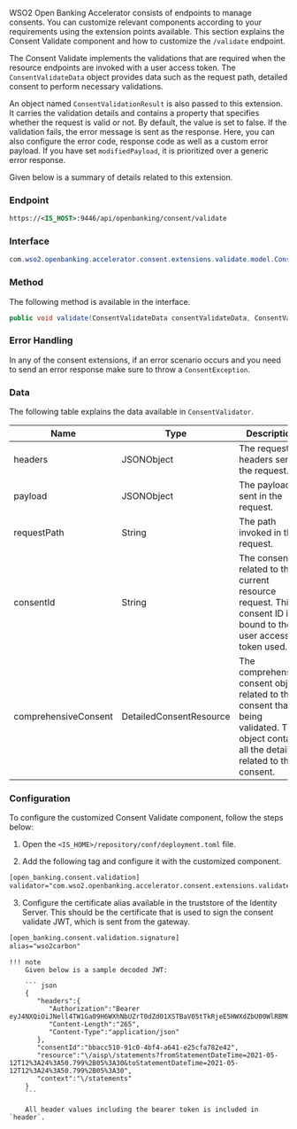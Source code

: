 WSO2 Open Banking Accelerator consists of endpoints to manage consents. You can customize relevant components 
according to your requirements using the extension points available. This section explains the Consent Validate 
component and how to customize the `/validate` endpoint.

The Consent Validate implements the validations that are required when the resource endpoints are invoked with a user 
access token. The `ConsentValidateData` object provides data such as the request path, detailed consent to perform 
necessary validations. 

An object named `ConsentValidationResult` is also passed to this extension. It carries the validation details and 
contains a property that specifies whether the request is valid or not. By default, the value is set to false. 
If the validation fails, the error message is sent as the response. Here, you can also configure the error code,
response code as well as a custom error payload. If you have set `modifiedPayload`, it is prioritized over a 
generic error response.

Given below is a summary of details related to this extension.

### Endpoint
``` xml
https://<IS_HOST>:9446/api/openbanking/consent/validate
```

### Interface
``` java
com.wso2.openbanking.accelerator.consent.extensions.validate.model.ConsentValidator
```
### Method 
The following method is available in the interface.
``` java
public void validate(ConsentValidateData consentValidateData, ConsentValidationResult consentValidationResult) throws ConsentException;
```

### Error Handling
In any of the consent extensions, if an error scenario occurs and you need to send an error response make sure to throw 
a `ConsentException`.

### Data
The following table explains the data available in `ConsentValidator`.

| Name      | Type                  | Description  |
| ----------|-----------------------| -------------|
| headers   | JSONObject            | The request headers sent in the request. |
| payload   | JSONObject            | The payload sent in the request. |
| requestPath   | String            | The path invoked in the request. |
| consentId | String                | The consent ID related to the current resource request. This consent ID is bound to the user access token used. |
| comprehensiveConsent  | DetailedConsentResource   | The comprehensive consent object related to the consent that is being validated. This object contains all the details related to the consent. |

### Configuration 

To configure the customized Consent Validate component, follow the steps below:

1. Open the `<IS_HOME>/repository/conf/deployment.toml` file.
    
2. Add the following tag and configure it with the customized component.
``` xml
[open_banking.consent.validation]
validator="com.wso2.openbanking.accelerator.consent.extensions.validate.impl.DefaultConsentValidator"
```

3. Configure the certificate alias available in the truststore of the Identity Server. This should be the certificate that 
is used to sign the consent validate JWT, which is sent from the gateway.
``` xml
[open_banking.consent.validation.signature]
alias="wso2carbon"
```

    !!! note
        Given below is a sample decoded JWT:
        
        ``` json
        {
           "headers":{
              "Authorization":"Bearer eyJ4NXQiOiJNell4TW1Ga09H6WXhNbUZrT0dZd01XSTBaV05tTkRjeE5HWXdZbU00WlRBM01...kdRek5HTTBaR1JsTmpKa09ERmtaRFJpT1RGa01XRmhNelUyWkdWbE5nX1JTMjU2IiwiYWxnIjoiUlMyNTYifQ",
              "Content-Length":"265",
              "Content-Type":"application/json"
           },
           "consentId":"bbacc510-91c0-4bf4-a641-e25cfa782e42",
           "resource":"\/aisp\/statements?fromStatementDateTime=2021-05-12T12%3A24%3A50.799%2B05%3A30&toStatementDateTime=2021-05-12T12%3A24%3A50.799%2B05%3A30",
           "context":"\/statements"
        }
        ```
        
        All header values including the bearer token is included in `header`. 
